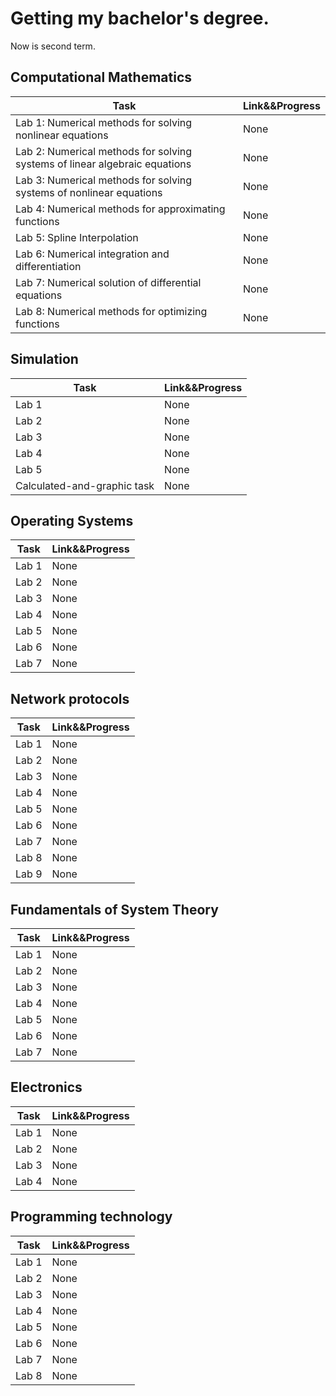 # Getting my bachelor's degree.
Now is second term.

## Computational Mathematics
Task | Link&&Progress
------------ | -------------
Lab 1: Numerical methods for solving nonlinear equations | None
Lab 2: Numerical methods for solving systems of linear algebraic equations | None
Lab 3: Numerical methods for solving systems of nonlinear equations | None
Lab 4: Numerical methods for approximating functions  | None
Lab 5: Spline Interpolation | None
Lab 6: Numerical integration and differentiation | None
Lab 7: Numerical solution of differential equations  | None
Lab 8: Numerical methods for optimizing functions | None

## Simulation
Task | Link&&Progress
------------ | -------------
Lab 1 | None
Lab 2 | None
Lab 3 | None
Lab 4 | None
Lab 5 | None
Сalculated-and-graphic task  | None

## Operating Systems
Task | Link&&Progress
------------ | -------------
Lab 1 | None
Lab 2 | None
Lab 3 | None
Lab 4 | None
Lab 5 | None
Lab 6 | None
Lab 7 | None

## Network protocols
Task | Link&&Progress
------------ | -------------
Lab 1 | None
Lab 2 | None
Lab 3 | None
Lab 4 | None
Lab 5 | None
Lab 6 | None
Lab 7 | None
Lab 8 | None
Lab 9 | None

## Fundamentals of System Theory
Task | Link&&Progress
------------ | -------------
Lab 1 | None
Lab 2 | None
Lab 3 | None
Lab 4 | None
Lab 5 | None
Lab 6 | None
Lab 7 | None

## Electronics
Task | Link&&Progress
------------ | -------------
Lab 1 | None
Lab 2 | None
Lab 3 | None
Lab 4 | None

## Programming technology
Task | Link&&Progress
------------ | -------------
Lab 1 | None
Lab 2 | None
Lab 3 | None
Lab 4 | None
Lab 5 | None
Lab 6 | None
Lab 7 | None
Lab 8 | None
